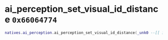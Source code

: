 # ai_perception_set_visual_id_distance `0x66064774`

```lua
natives.ai_perception.ai_perception_set_visual_id_distance(_unk0 --[[ integer ]], _unk1 --[[ integer ]])
```